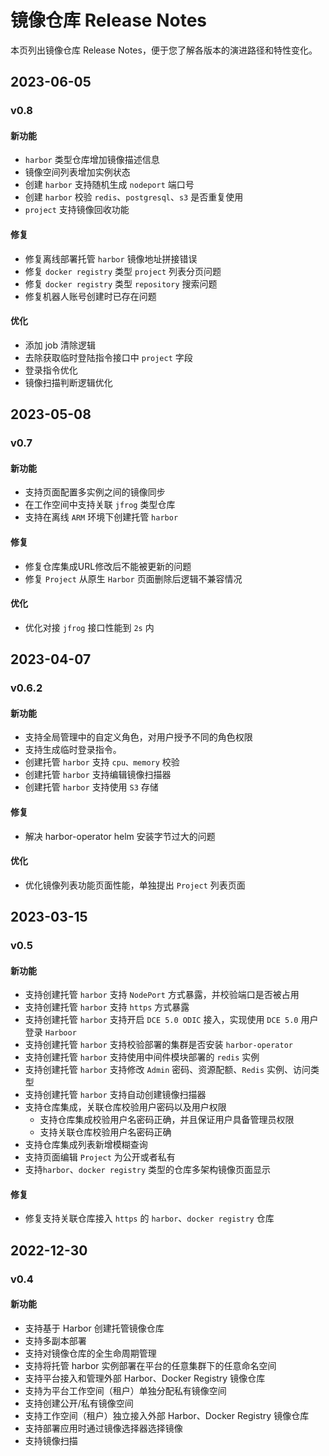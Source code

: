 # 镜像仓库 Release Notes

本页列出镜像仓库 Release Notes，便于您了解各版本的演进路径和特性变化。
## 2023-06-05

### v0.8

#### 新功能

- `harbor` 类型仓库增加镜像描述信息
- 镜像空间列表增加实例状态
- 创建 `harbor` 支持随机生成 `nodeport` 端口号
- 创建 `harbor` 校验 `redis`、`postgresql`、`s3` 是否重复使用
- `project` 支持镜像回收功能

#### 修复

- 修复离线部署托管 `harbor` 镜像地址拼接错误
- 修复 `docker registry`  类型 `project` 列表分页问题
- 修复 `docker registry` 类型 `repository` 搜索问题
- 修复机器人账号创建时已存在问题

#### 优化

- 添加 job 清除逻辑
- 去除获取临时登陆指令接口中 `project` 字段
- 登录指令优化
- 镜像扫描判断逻辑优化

## 2023-05-08

### v0.7

#### 新功能

- 支持页面配置多实例之间的镜像同步
- 在工作空间中支持关联 `jfrog` 类型仓库
- 支持在离线 `ARM` 环境下创建托管 `harbor`

#### 修复

- 修复仓库集成URL修改后不能被更新的问题
- 修复 `Project` 从原生 `Harbor` 页面删除后逻辑不兼容情况

#### 优化

- 优化对接 `jfrog` 接口性能到 `2s` 内

## 2023-04-07

### v0.6.2

#### 新功能

- 支持全局管理中的自定义角色，对用户授予不同的角色权限
- 支持生成临时登录指令。
- 创建托管 `harbor` 支持 `cpu、memory` 校验
- 创建托管 `harbor` 支持编辑镜像扫描器
- 创建托管 `harbor` 支持使用 `S3` 存储

#### 修复

- 解决 harbor-operator helm 安装字节过大的问题

#### 优化

- 优化镜像列表功能页面性能，单独提出 `Project` 列表页面

## 2023-03-15

### v0.5

#### 新功能

- 支持创建托管 `harbor` 支持 `NodePort` 方式暴露，并校验端口是否被占用
- 支持创建托管 `harbor` 支持 `https` 方式暴露
- 支持创建托管 `harbor` 支持开启 `DCE 5.0 ODIC` 接入，实现使用 `DCE 5.0` 用户登录 `Harboor`
- 支持创建托管 `harbor` 支持校验部署的集群是否安装 `harbor-operator`
- 支持创建托管 `harbor` 支持使用中间件模块部署的 `redis` 实例
- 支持创建托管 `harbor` 支持修改 `Admin` 密码、资源配额、`Redis` 实例、访问类型
- 支持创建托管 `harbor` 支持自动创建镜像扫描器
- 支持仓库集成，关联仓库校验用户密码以及用户权限
    - 支持仓库集成校验用户名密码正确，并且保证用户具备管理员权限
    - 支持关联仓库校验用户名密码正确
- 支持仓库集成列表新增模糊查询
- 支持页面编辑 `Project` 为公开或者私有
- 支持`harbor`、`docker registry` 类型的仓库多架构镜像页面显示

#### 修复

- 修复支持关联仓库接入 `https` 的 `harbor`、`docker registry` 仓库

## 2022-12-30

### v0.4

#### 新功能

- 支持基于 Harbor 创建托管镜像仓库
- 支持多副本部署
- 支持对镜像仓库的全生命周期管理
- 支持将托管 harbor 实例部署在平台的任意集群下的任意命名空间
- 支持平台接入和管理外部 Harbor、Docker Registry 镜像仓库
- 支持为平台工作空间（租户）单独分配私有镜像空间
- 支持创建公开/私有镜像空间
- 支持工作空间（租户）独立接入外部 Harbor、Docker Registry 镜像仓库
- 支持部署应用时通过镜像选择器选择镜像
- 支持镜像扫描
